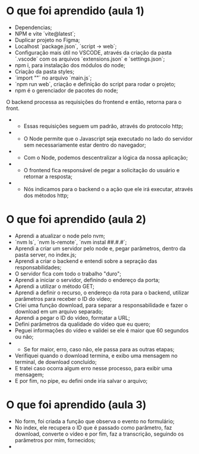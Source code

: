 # O que foi aprendido (aula 1)
- Dependencias;
- NPM e vite ´vite@latest´;
- Duplicar projeto no Figma;
- Localhost ´package.json´, ´script -> web´;
- Configuração mais útil no VSCODE, através da criação da pasta ´.vscode´ com os arquivos ´extensions.json´ e ´settings.json´;
- npm i, para instalação dos módulos do node;
- Criação da pasta styles;
- ´import ""´ no arquivo ´main.js´;
- ´npm run web´, criação e definição do script para rodar o projeto;
- npm é o gerenciador de pacotes do node;

O backend processa as requisições do frontend e então, retorna para o front. 
- - Essas requisições seguem um padrão, através do protocolo http;
- - O Node permite que o Javascript seja executado no lado do servidor sem necessariamente estar dentro do navegador;
- - Com o Node, podemos descentralizar a lógica da nossa aplicação;
- - O frontend fica responsável de pegar a solicitação do usuário e retornar a resposta;
- - Nós indicamos para o backend o a ação que ele irá executar, através dos métodos http;

# O que foi aprendido (aula 2)
- Aprendi a atualizar o node pelo nvm;
- ´nvm ls´, ´nvm ls-remote´, ´nvm instal ##.#.#´;
- Aprendi a criar um servidor pelo node e, pegar parâmetros, dentro da pasta server, no index.js;
- Aprendi a criar o backend e entendi sobre a sepração das responsabilidades;
- O servidor fica com todo o trabalho "duro";
- Aprendi a iniciar o servidor, definindo o endereço da porta;
- Aprendi a utilizar o método GET;
- Aprendi a definir o recurso, o endereço da rota para o backend, utilizar parâmetros para receber o ID do vídeo;
- Criei uma função download, para separar a responsabilidade e fazer o download em um arquivo separado;
- Aprendi a pegar o ID do vídeo, formatar a URL;
- Defini parâmetros da qualidade do vídeo que eu quero;
- Peguei informações do vídeo e validei se ele é maior que 60 segundos ou não;
- - Se for maior, erro, caso não, ele passa para as outras etapas;
- Verifiquei quando o download termina, e exibo uma mensagem no terminal, de download concluído;
- E tratei caso ocorra algum erro nesse processo, para exibir uma mensagem;
- E por fim, no pipe, eu defini onde iria salvar o arquivo;

# O que foi aprendido (aula 3)
- No form, foi criada a função que observa o evento no formulário;
- No index, ele recupera o ID que é passado como parâmetro, faz download, converte o vídeo e por fim, faz a transcrição, seguindo os parâmetros por mim, fornecidos;
- 